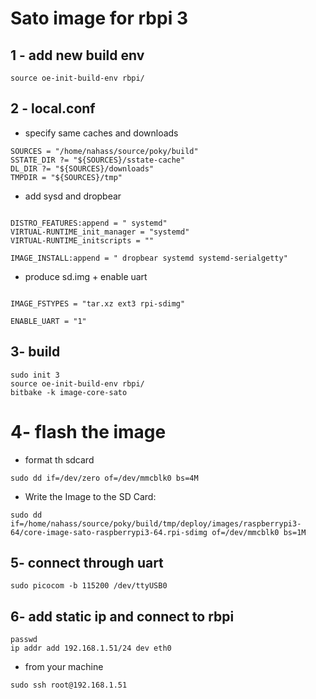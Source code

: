 # Sato image for rbpi 3 

## 1 - add new build env
```
source oe-init-build-env rbpi/
```

## 2 - local.conf
- specify same caches and downloads 
```
SOURCES = "/home/nahass/source/poky/build"
SSTATE_DIR ?= "${SOURCES}/sstate-cache"
DL_DIR ?= "${SOURCES}/downloads"
TMPDIR = "${SOURCES}/tmp"
```

- add sysd and dropbear
```

DISTRO_FEATURES:append = " systemd"
VIRTUAL-RUNTIME_init_manager = "systemd"
VIRTUAL-RUNTIME_initscripts = ""

IMAGE_INSTALL:append = " dropbear systemd systemd-serialgetty"
```
- produce sd.img + enable uart
```

IMAGE_FSTYPES = "tar.xz ext3 rpi-sdimg" 

ENABLE_UART = "1"

```

## 3- build
```
sudo init 3
source oe-init-build-env rbpi/
bitbake -k image-core-sato
```


# 4- flash the image
- format th sdcard
```
sudo dd if=/dev/zero of=/dev/mmcblk0 bs=4M
```

- Write the Image to the SD Card:
```
sudo dd if=/home/nahass/source/poky/build/tmp/deploy/images/raspberrypi3-64/core-image-sato-raspberrypi3-64.rpi-sdimg of=/dev/mmcblk0 bs=1M
```

## 5- connect through uart
```
sudo picocom -b 115200 /dev/ttyUSB0
```

## 6- add static ip and connect to rbpi
```
passwd
ip addr add 192.168.1.51/24 dev eth0
```
- from your machine
```
sudo ssh root@192.168.1.51
```
